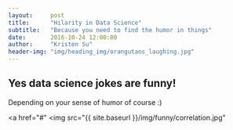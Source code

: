 ```yaml
---
layout:     post
title:      "Hilarity in Data Science"
subtitle:   "Because you need to find the humor in things"
date:       2016-10-24 12:00:00
author:     "Kristen Su"
header-img: "img/heading_img/orangutans_laughing.jpg"
---
```


<h2 class="pageTitle">Yes data science jokes are funny!</h2>

<p> Depending on your sense of humor of course :)
</p>

<a href="#"
  <img src="{{ site.baseurl }}/img/funny/correlation.jpg"</a>
